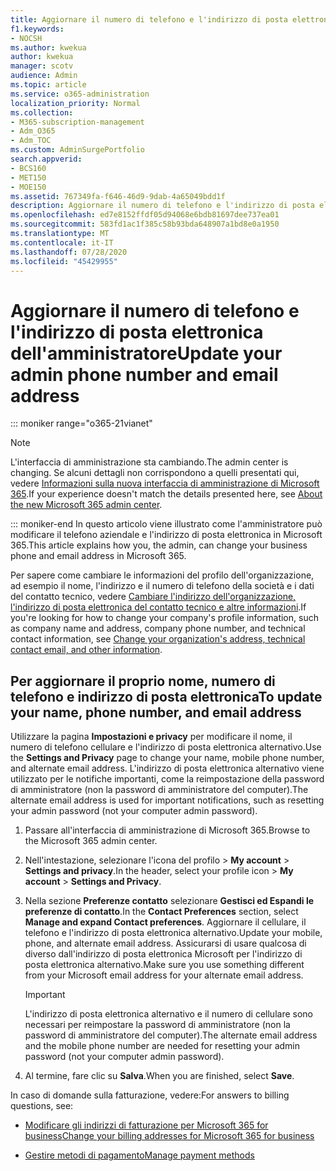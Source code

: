 ```yaml
---
title: Aggiornare il numero di telefono e l'indirizzo di posta elettronica dell'amministratore
f1.keywords:
- NOCSH
ms.author: kwekua
author: kwekua
manager: scotv
audience: Admin
ms.topic: article
ms.service: o365-administration
localization_priority: Normal
ms.collection:
- M365-subscription-management
- Adm_O365
- Adm_TOC
ms.custom: AdminSurgePortfolio
search.appverid:
- BCS160
- MET150
- MOE150
ms.assetid: 767349fa-f646-46d9-9dab-4a65049bdd1f
description: Aggiornare il numero di telefono e l'indirizzo di posta elettronica dell'amministratore nell'interfaccia di amministrazione. Se si desidera reimpostare la propria password di amministratore, sono necessarie queste informazioni.
ms.openlocfilehash: ed7e8152ffdf05d94068e6bdb81697dee737ea01
ms.sourcegitcommit: 583fd1ac1f385c58b93bda648907a1bd8e0a1950
ms.translationtype: MT
ms.contentlocale: it-IT
ms.lasthandoff: 07/28/2020
ms.locfileid: "45429955"
---
```

# <a name="update-your-admin-phone-number-and-email-address"></a><span data-ttu-id="9d8a8-104">Aggiornare il numero di telefono e l'indirizzo di posta elettronica dell'amministratore</span><span class="sxs-lookup"><span data-stu-id="9d8a8-104">Update your admin phone number and email address</span></span>

::: moniker range="o365-21vianet"

> [!NOTE]
> <span data-ttu-id="9d8a8-105">L'interfaccia di amministrazione sta cambiando.</span><span class="sxs-lookup"><span data-stu-id="9d8a8-105">The admin center is changing.</span></span> <span data-ttu-id="9d8a8-106">Se alcuni dettagli non corrispondono a quelli presentati qui, vedere [Informazioni sulla nuova interfaccia di amministrazione di Microsoft 365](https://docs.microsoft.com/microsoft-365/admin/microsoft-365-admin-center-preview?view=o365-21vianet).</span><span class="sxs-lookup"><span data-stu-id="9d8a8-106">If your experience doesn't match the details presented here, see [About the new Microsoft 365 admin center](https://docs.microsoft.com/microsoft-365/admin/microsoft-365-admin-center-preview?view=o365-21vianet).</span></span>

::: moniker-end
<span data-ttu-id="9d8a8-107">In questo articolo viene illustrato come l'amministratore può modificare il telefono aziendale e l'indirizzo di posta elettronica in Microsoft 365.</span><span class="sxs-lookup"><span data-stu-id="9d8a8-107">This article explains how you, the admin, can change your business phone and email address in Microsoft 365.</span></span>
  
<span data-ttu-id="9d8a8-108">Per sapere come cambiare le informazioni del profilo dell'organizzazione, ad esempio il nome, l'indirizzo e il numero di telefono della società e i dati del contatto tecnico, vedere [Cambiare l'indirizzo dell'organizzazione, l'indirizzo di posta elettronica del contatto tecnico e altre informazioni](change-address-contact-and-more.md).</span><span class="sxs-lookup"><span data-stu-id="9d8a8-108">If you're looking for how to change your company's profile information, such as company name and address, company phone number, and technical contact information, see [Change your organization's address, technical contact email, and other information](change-address-contact-and-more.md).</span></span>
  
## <a name="to-update-your-name-phone-number-and-email-address"></a><span data-ttu-id="9d8a8-109">Per aggiornare il proprio nome, numero di telefono e indirizzo di posta elettronica</span><span class="sxs-lookup"><span data-stu-id="9d8a8-109">To update your name, phone number, and email address</span></span>

<span data-ttu-id="9d8a8-110">Utilizzare la pagina **Impostazioni e privacy** per modificare il nome, il numero di telefono cellulare e l'indirizzo di posta elettronica alternativo.</span><span class="sxs-lookup"><span data-stu-id="9d8a8-110">Use the **Settings and Privacy** page to change your name, mobile phone number, and alternate email address.</span></span> <span data-ttu-id="9d8a8-111">L'indirizzo di posta elettronica alternativo viene utilizzato per le notifiche importanti, come la reimpostazione della password di amministratore (non la password di amministratore del computer).</span><span class="sxs-lookup"><span data-stu-id="9d8a8-111">The alternate email address is used for important notifications, such as resetting your admin password (not your computer admin password).</span></span> 
  
1. <span data-ttu-id="9d8a8-112">Passare all'interfaccia di amministrazione di Microsoft 365.</span><span class="sxs-lookup"><span data-stu-id="9d8a8-112">Browse to the Microsoft 365 admin center.</span></span>

2. <span data-ttu-id="9d8a8-113">Nell'intestazione, selezionare l'icona del profilo \> **My account** \> **Settings and privacy**.</span><span class="sxs-lookup"><span data-stu-id="9d8a8-113">In the header, select your profile icon \> **My account** \> **Settings and Privacy**.</span></span>

3. <span data-ttu-id="9d8a8-114">Nella sezione **Preferenze contatto** selezionare **Gestisci ed Espandi le preferenze di contatto**.</span><span class="sxs-lookup"><span data-stu-id="9d8a8-114">In the **Contact Preferences** section, select **Manage and expand Contact preferences**.</span></span> <span data-ttu-id="9d8a8-115">Aggiornare il cellulare, il telefono e l'indirizzo di posta elettronica alternativo.</span><span class="sxs-lookup"><span data-stu-id="9d8a8-115">Update your mobile, phone, and alternate email address.</span></span> <span data-ttu-id="9d8a8-116">Assicurarsi di usare qualcosa di diverso dall'indirizzo di posta elettronica Microsoft per l'indirizzo di posta elettronica alternativo.</span><span class="sxs-lookup"><span data-stu-id="9d8a8-116">Make sure you use something different from your Microsoft email address for your alternate email address.</span></span>

    > [!IMPORTANT]
    > <span data-ttu-id="9d8a8-117">L'indirizzo di posta elettronica alternativo e il numero di cellulare sono necessari per reimpostare la password di amministratore (non la password di amministratore del computer).</span><span class="sxs-lookup"><span data-stu-id="9d8a8-117">The alternate email address and the mobile phone number are needed for resetting your admin password (not your computer admin password).</span></span>

4. <span data-ttu-id="9d8a8-118">Al termine, fare clic su **Salva**.</span><span class="sxs-lookup"><span data-stu-id="9d8a8-118">When you are finished, select **Save**.</span></span>
  
<span data-ttu-id="9d8a8-119">In caso di domande sulla fatturazione, vedere:</span><span class="sxs-lookup"><span data-stu-id="9d8a8-119">For answers to billing questions, see:</span></span>
  
- [<span data-ttu-id="9d8a8-120">Modificare gli indirizzi di fatturazione per Microsoft 365 for business</span><span class="sxs-lookup"><span data-stu-id="9d8a8-120">Change your billing addresses for Microsoft 365 for business</span></span>](../../commerce/billing-and-payments/change-your-billing-addresses.md)

- [<span data-ttu-id="9d8a8-121">Gestire metodi di pagamento</span><span class="sxs-lookup"><span data-stu-id="9d8a8-121">Manage payment methods</span></span>](../../commerce/billing-and-payments/manage-payment-methods.md)
